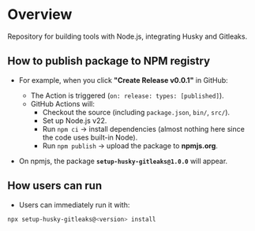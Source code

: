 # Overview

Repository for building tools with Node.js, integrating Husky and Gitleaks.

## How to publish package to NPM registry

- For example, when you click **"Create Release v0.0.1"** in GitHub:

  - The Action is triggered (`on: release: types: [published]`).
  - GitHub Actions will:
    - Checkout the source (including `package.json`, `bin/`, `src/`).
    - Set up Node.js v22.
    - Run `npm ci` → install dependencies (almost nothing here since the code uses built-in Node).
    - Run `npm publish` → upload the package to **npmjs.org**.

- On npmjs, the package **`setup-husky-gitleaks@1.0.0`** will appear.

## How users can run

- Users can immediately run it with:

```sh
npx setup-husky-gitleaks@<version> install
```
